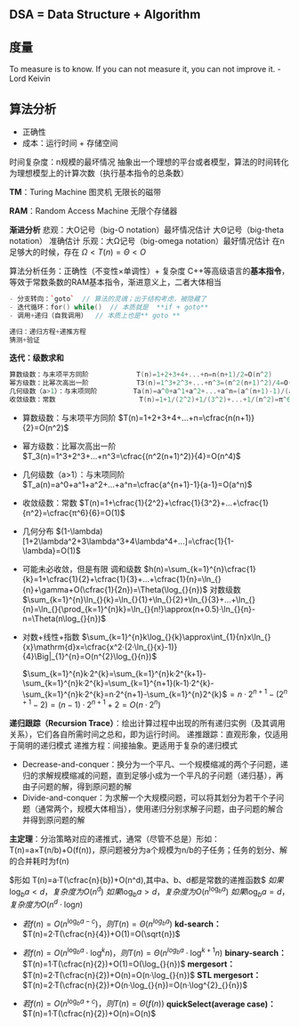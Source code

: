 ## DSA = Data Structure + Algorithm 

##  度量

To measure is to know. If you can not measure it, you can not improve it.   - Lord Keivin

## 算法分析

- 正确性
- 成本：运行时间 + 存储空间

时间复杂度：n规模的最坏情况
抽象出一个理想的平台或者模型，算法的时间转化为理想模型上的计算次数（执行基本指令的总条数）

**TM**：Turing Machine  图灵机
无限长的磁带

**RAM**：Random Access Machine
无限个存储器

**渐进分析**
悲观：大O记号（big-O notation）最坏情况估计
大Θ记号（big-theta notation） 准确估计
乐观：大Ω记号（big-omega notation）最好情况估计
在n足够大的时候，存在   $\Omega<T(n)=\Theta<O$

算法分析任务：正确性（不变性×单调性）+ 复杂度
C++等高级语言的**基本指令**，等效于常数条数的RAM基本指令，渐进意义上，二者大体相当

```c++
- 分支转向：`goto`  // 算法的灵魂；出于结构考虑，被隐藏了
- 迭代循环：for() while()  // 本质就是  **if + goto**
- 调用+递归（自我调用）  // 本质上也是** goto **

递归：递归方程+递推方程
猜测+验证
```



**迭代：级数求和**

```c++
算数级数：与末项平方同阶            T(n)=1+2+3+4+...+n=n(n+1)/2=O(n^2)
幂方级数：比幂次高出一阶            T3(n)=1^3+2^3+...+n^3=(n^2(n+1)^2)/4=O(n^4)
几何级数（a>1）：与末项同阶         Ta(n)=a^0+a^1+a^2+...+a^n=(a^(n+1)-1)/(a-1)=O(a^n)
收敛级数：常数                     T(n)=1+1/(2^2)+1/(3^2)+...+1/(n^2)=π^6/6=O(1)
```

- 算数级数：与末项平方同阶 
  $T(n)=1+2+3+4+...+n=\cfrac{n(n+1)}{2}=O(n^2)$

- 幂方级数：比幂次高出一阶 
  $T_3(n)=1^3+2^3+...+n^3=\cfrac{(n^2(n+1)^2)}{4}=O(n^4)$

- 几何级数（a>1）：与末项同阶 
  $T_a(n)=a^0+a^1+a^2+...+a^n=\cfrac{a^{n+1}-1}{a-1}=O(a^n)$

- 收敛级数：常数
  $T(n)=1+\cfrac{1}{2^2}+\cfrac{1}{3^2}+...+\cfrac{1}{n^2}=\cfrac{π^6}{6}=O(1)$

- 几何分布
  $(1-\lambda)[1+2\lambda^2+3\lambda^3+4\lambda^4+...]=\cfrac{1}{1-\lambda}=O(1)$

- 可能未必收敛，但是有限
  调和级数  $h(n)=\sum_{k=1}^{n}\cfrac{1}{k}=1+\cfrac{1}{2}+\cfrac{1}{3}+...+\cfrac{1}{n}=\ln_{}{n}+\gamma+O(\cfrac{1}{2n})=\Theta(\log_{}{n})$
  对数级数  $\sum_{k=1}^{n}\ln_{}{k}=\ln_{}{1}+\ln_{}{2}+\ln_{}{3}+...+\ln_{}{n}=\ln_{}{\prod_{k=1}^{n}k}=\ln_{}{n!}\approx(n+0.5)·\ln_{}{n}-n=\Theta(n\log_{}{n})$

- 对数+线性+指数
  $\sum_{k=1}^{n}k\log_{}{k}\approx\int_{1}{n}x\ln_{}{x}\mathrm{d}x=\cfrac{x^2·(2·\ln_{}{x}-1)}{4}\Big|_{1}^{n}=O(n^{2}\log_{}{n})$

  $\sum_{k=1}^{n}k·2^{k}=\sum_{k=1}^{n}k·2^{k+1}-\sum_{k=1}^{n}k·2^{k}=\sum_{k=1}^{n+1}(k-1)·2^{k}-\sum_{k=1}^{n}k·2^{k}=n·2^{n+1}-\sum_{k=1}^{n}2^{k}$$=n·2^{n+1}-(2^{n+1}-2)=(n-1)·2^{n+1}+2=O(n·2^n)$



**递归跟踪（Recursion Trace）**：绘出计算过程中出现的所有递归实例（及其调用关系），它们各自所需时间之总和，即为运行时间。
递推跟踪：直观形象，仅适用于简明的递归模式
递推方程：间接抽象。更适用于复杂的递归模式

- Decrease-and-conquer：换分为一个平凡、一个规模缩减的两个子问题，递归的求解规模缩减的问题，直到足够小成为一个平凡的子问题（递归基），再由子问题的解，得到原问题的解
- Divide-and-conquer：为求解一个大规模问题，可以将其划分为若干个子问题（通常两个，规模大体相当），使用递归分别求解子问题，由子问题的解合并得到原问题的解

**主定理**：分治策略对应的递推式，通常（尽管不总是）形如：T(n)=a×T(n/b)+O(f(n))，原问题被分为a个规模为n/b的子任务；任务的划分、解的合并耗时为f(n)

$形如 T(n)=a·T(\cfrac{n}{b})+O(n^d),其中a、b、d都是常数的递推函数$
$如果\log_{b}{a}<d，复杂度为O(n^d)$
$如果\log_{b}{a}>d，复杂度为O(n^{\log_{b}{a}})$
$如果\log_{b}{a}=d，复杂度为O(n^d·{\log_{}{n}})$

- $若f(n)=O(n^{\log_{b}{a}-c})，则T(n)=\Theta(n^{log_{b}{a}})$
  **kd-search：**  $T(n)=2·T(\cfrac{n}{4})+O(1)=O(\sqrt{n})$

- $若f(n)=O(n^{\log_{b}{a}}·\log^k_{}{n})，则T(n)=\Theta(n^{log_{b}{a}}·\log^{k+1}_{}{n})$
  **binary-search：**  $T(n)=1·T(\cfrac{n}{2})+O(1)=O(\log_{}{n})$
  **mergesort：**  $T(n)=2·T(\cfrac{n}{2})+O(n)=O(n·\log_{}{n})$
  **STL mergesort：**  $T(n)=2·T(\cfrac{n}{2})+O(n·\log_{}{n})=O(n·\log^{2}_{}{n})$
- $若f(n)=O(n^{\log_{b}{a}+c})，则T(n)=\Theta(f(n))$
  **quickSelect(average case)：**  $T(n)=1·T(\cfrac{n}{2})+O(n)=O(n)$
